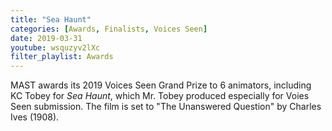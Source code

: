 ```yaml
---
title: "Sea Haunt"
categories: [Awards, Finalists, Voices Seen]
date: 2019-03-31
youtube: wsquzyv2lXc
filter_playlist: Awards
---
```


MAST awards its 2019 Voices Seen Grand Prize to 6 animators, including KC Tobey for _Sea Haunt_, which Mr. Tobey produced especially for Voies Seen submission. The film is set to "The Unanswered Question" by Charles Ives (1908).